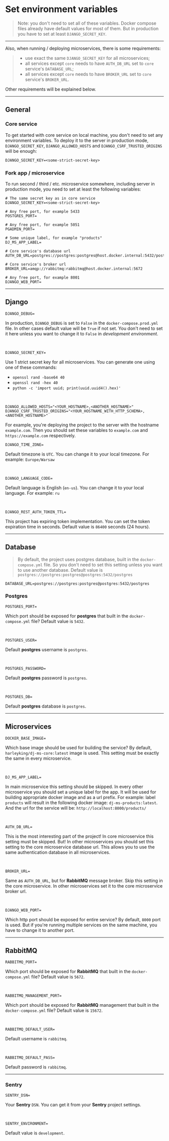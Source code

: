 # Set environment variables


> Note: you don't need to set all of these variables.
> Docker compose files already have default values for most of them.
> But in production you have to set at least `DJANGO_SECRET_KEY`.
---
Also, when running / deploying microservices, there is some requirements:

> - use exact the same `DJANGO_SECRET_KEY` for all microservices;
> - all services except `core` needs to have `AUTH_DB_URL` set to `core` service's `DATABASE_URL`;
> - all services except `core` needs to have `BROKER_URL` set to `core` service's `BROKER_URL`.

Other requirements will be explained below.


---
## General

### Core service
To get started with core service on local machine, you don't need to set any environment variables.
To deploy it to the server in production mode, `DJANGO_SECRET_KEY`, 
`DJANGO_ALLOWED_HOSTS` and `DJANGO_CSRF_TRUSTED_ORIGINS` will be enough:

```dotenv
DJANGO_SECRET_KEY=<some-strict-secret-key>
```

### Fork app / microservice
To run second / third / etc. microservice somewhere, including server in production mode, 
you need to set at least the following variables:

```dotenv
# The same secret key as in core service
DJANGO_SECRET_KEY=<some-strict-secret-key>

# Any free port, for example 5433
POSTGRES_PORT=

# Any free port, for example 5051
PGADMIN_PORT=

# Some unique label, for example "products"
DJ_MS_APP_LABEL=

# Core service's database url
AUTH_DB_URL=postgres://postgres:postgres@host.docker.internal:5432/postgres

# Core service's broker url
BROKER_URL=amqp://rabbitmq:rabbitmq@host.docker.internal:5672

# Any free port, for example 8001
DJANGO_WEB_PORT=
```


---
## Django

```dotenv
DJANGO_DEBUG=
```

In production, `DJANGO_DEBUG` is set to `False` in the `docker-compose.prod.yml` file.
In other cases default value will be `True` if not set.
You don't need to set it here unless you want to change it to `False` in _development environment_.

<br>

```dotenv
DJANGO_SECRET_KEY=
```

Use 1 strict secret key for all microservices.
You can generate one using one of these commands:
- `openssl rand -base64 40`
- `openssl rand -hex 40`
- `python -c 'import uuid; print(uuid.uuid4().hex)'`

<br>


```dotenv
DJANGO_ALLOWED_HOSTS="<YOUR_HOSTNAME>,<ANOTHER_HOSTNAME>"
DJANGO_CSRF_TRUSTED_ORIGINS="<YOUR_HOSTNAME_WITH_HTTP_SCHEMA>,<ANOTHER_HOSTNAME>"
```

For example, you're deploying the project to the server with the hostname `example.com`.
Then you should set these variables to `example.com` and `https://example.com` respectively.


```dotenv
DJANGO_TIME_ZONE=
```

Default timezone is `UTC`. You can change it to your local timezone. For example: `Europe/Warsaw`

<br>

```dotenv
DJANGO_LANGUAGE_CODE=
```

Default language is English (`en-us`). You can change it to your local language. For example: `ru`

<br>

```dotenv
DJANGO_REST_AUTH_TOKEN_TTL=
```

This project has expiring token implementation. You can set the token expiration time in seconds.
Default value is `86400` seconds (24 hours).


---
## Database

> By default, the project uses postgres database, built in the `docker-compose.yml` file.
> So you don't need to set this setting unless you want to use another database.
> Default value is `postgres://postgres:postgres@postgres:5432/postgres`

```dotenv
DATABASE_URL=postgres://postgres:postgres@postgres:5432/postgres
```

### Postgres

```dotenv
POSTGRES_PORT=
```

Which port should be exposed for **postgres** that built in the `docker-compose.yml` file?
Default value is `5432`.

<br>

```dotenv
POSTGRES_USER=
```

Default **postgres** username is `postgres`.

<br>

```dotenv
POSTGRES_PASSWORD=
```

Default **postgres** password is `postgres`.

<br>

```dotenv
POSTGRES_DB=
```

Default **postgres** database is `postgres`.


---
## Microservices

```dotenv
DOCKER_BASE_IMAGE=
```

Which base image should be used for building the service? 
By default, `harleyking/dj-ms-core:latest` image is used.
This setting must be exactly the same in every microservice.

<br>

```dotenv
DJ_MS_APP_LABEL=
```

In main microservice this setting should be skipped.
In every other microservice you should set a unique label for the app.
It will be used for building appropriate docker image and as a url prefix.
For example: label `products` will result in the following docker image: `dj-ms-products:latest`.
And the url for the service will be: `http://localhost:8000/products/`

<br>

```dotenv
AUTH_DB_URL=
```

This is the most interesting part of the project! In core microservice this setting must be skipped.
But! In other microservices you should set this setting to the core microservice database url.
This allows you to use the same authentication database in all microservices.

<br>

```dotenv
BROKER_URL=
```

Same as `AUTH_DB_URL`, but for **RabbitMQ** message broker.
Skip this setting in the core microservice.
In other microservices set it to the core microservice broker url.

<br>

```dotenv
DJANGO_WEB_PORT=
```

Which http port should be exposed for entire service?
By default, `8000` port is used.
But if you're running multiple services on the same machine, you have to change it to another port.


---
## RabbitMQ

```dotenv
RABBITMQ_PORT=
```

Which port should be exposed for **RabbitMQ** that built in the `docker-compose.yml` file?
Default value is `5672`.

<br>

```dotenv
RABBITMQ_MANAGEMENT_PORT=
```

Which port should be exposed for **RabbitMQ** management that built in the `docker-compose.yml` file?
Default value is `15672`.

<br>

```dotenv
RABBITMQ_DEFAULT_USER=
```

Default username is `rabbitmq`.

<br>

```dotenv
RABBITMQ_DEFAULT_PASS=
```

Default password is `rabbitmq`.


---
### Sentry

```dotenv
SENTRY_DSN=
```

Your **Sentry** `DSN`. You can get it from your **Sentry** project settings.

<br>

```dotenv
SENTRY_ENVIRONMENT=
```

Default value is `development`.

